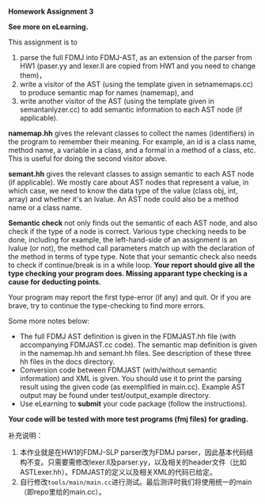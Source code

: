 **Homework Assignment 3**

**See more on eLearning.**

This assignment is to

1. parse the full FDMJ into FDMJ-AST, as an extension of the parser from HW1 (paser.yy and lexer.ll are copied from HW1 and you need to change them)，
2. write a visitor of the AST (using the template given in setnamemaps.cc) to produce semantic map for names (namemap), and
3. write another visitor of the AST (using the template given in semantanlyzer.cc) to add semantic information to each AST node (if applicable).

**namemap.hh** gives the relevant classes to collect the names (identifiers) in the program to remember their meaning. For example, an id is a class name, method name, a variable in a class, and a formal in a method of a class, etc. This is useful for doing the second visitor above.

**semant.hh** gives the relevant classes to assign semantic to each AST node (if applicable). We mostly care about AST nodes that represent a value, in which case, we need to know the data type of the value (class obj, int, array) and whether it's an lvalue. An AST node could also be a method name or a class name. 

**Semantic check** not only finds out the semantic of each AST node, and also check if the type of a node is correct. Various type checking needs to be done, including for example, the left-hand-side of an assignment is an lvalue (or not), the method call parameters match up with the declaration of the method in terms of type type. Note that your semantic check also needs to check if continue/break is in a while loop. **Your report should give all the type checking your program does. Missing apparant type checking is a cause for deducting points.** 

Your program may report the first type-error (if any) and quit. Or if you are brave, try to continue the type-checking to find more errors.

Some more notes below:

* The full FDMJ AST definition is given in the FDMJAST.hh file (with accompanying FDMJAST.cc code). The semantic map definition is given in the namemap.hh and semant.hh files. See description of these three hh files in the docs directory.
* Conversion code between FDMJAST (with/without semantic information) and XML is given. You should use it to print the parsing result using the given code (as exemplified in main.cc). Example AST output may be found under test/output_example directory.
* Use eLearning to **submit** your code package (follow the instructions). 

**Your code will be tested with more test programs (fmj files) for grading.**

补充说明：

1. 本作业就是在HW1的FDMJ-SLP parser改为FDMJ parser，因此基本代码结构不变。只需要需修改lexer.ll及parser.yy，以及相关的header文件（比如ASTLexer.hh）。FDMJAST的定义以及相关XML的代码已给定。
2. 自行修改`tools/main/main.cc`进行测试。最后测评时我们将使用统一的main（即repo里给的main.cc）。
